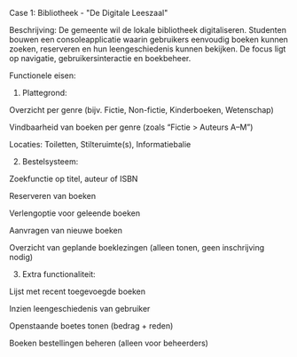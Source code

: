 Case 1: Bibliotheek - "De Digitale Leeszaal" 

Beschrijving: 
De gemeente wil de lokale bibliotheek digitaliseren. Studenten bouwen een consoleapplicatie waarin gebruikers eenvoudig boeken kunnen zoeken, reserveren en hun leengeschiedenis kunnen bekijken. De focus ligt op navigatie, gebruikersinteractie en boekbeheer. 

Functionele eisen: 

1. Plattegrond: 

Overzicht per genre (bijv. Fictie, Non-fictie, Kinderboeken, Wetenschap) 

Vindbaarheid van boeken per genre (zoals “Fictie > Auteurs A–M”) 

Locaties: Toiletten, Stilteruimte(s), Informatiebalie 

2. Bestelsysteem: 

Zoekfunctie op titel, auteur of ISBN 

Reserveren van boeken 

Verlengoptie voor geleende boeken 

Aanvragen van nieuwe boeken 

Overzicht van geplande boeklezingen (alleen tonen, geen inschrijving nodig) 

3. Extra functionaliteit: 

Lijst met recent toegevoegde boeken 

Inzien leengeschiedenis van gebruiker 

Openstaande boetes tonen (bedrag + reden) 

Boeken bestellingen beheren (alleen voor beheerders) 
